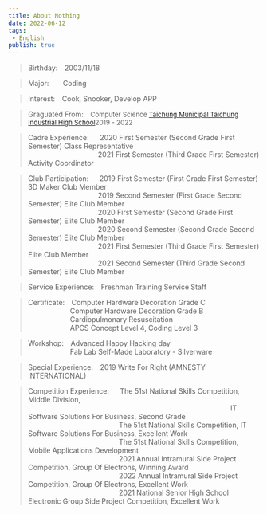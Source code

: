 ```yaml
---
title: About Nothing
date: 2022-06-12
tags: 
 - English
publish: true
---
```


> Birthday:&emsp;2003/11/18

> Major:&emsp;&emsp;Coding

> Interest:&emsp;Cook, Snooker, Develop APP

> Graguated From:&emsp;<font size="2">Computer Science [Taichung Municipal Taichung Industrial High School](https://w3.tcivs.tc.edu.tw/)2019 - 2022</font>

> Cadre Experience:&emsp;&nbsp;&nbsp;2020 First Semester (Second Grade First Semester) Class Representative<br/>
&emsp;&emsp;&emsp;&emsp;&emsp;&emsp;&emsp;&emsp;&emsp;&emsp;2021 First Semester (Third Grade First Semester) Activity Coordinator

> Club Participation:&emsp;&nbsp;&nbsp;2019 First Semester (First Grade First Semester) 3D Maker Club Member<br />
&emsp;&emsp;&emsp;&emsp;&emsp;&emsp;&emsp;&emsp;&emsp;&emsp;2019 Second Semester (First Grade Second Semester) Elite Club Member<br />
&emsp;&emsp;&emsp;&emsp;&emsp;&emsp;&emsp;&emsp;&emsp;&emsp;2020 First Semester (Second Grade First Semester) Elite Club Member<br />
&emsp;&emsp;&emsp;&emsp;&emsp;&emsp;&emsp;&emsp;&emsp;&emsp;2020 Second Semester (Second Grade Second Semester) Elite Club Member<br />
&emsp;&emsp;&emsp;&emsp;&emsp;&emsp;&emsp;&emsp;&emsp;&emsp;2021 First Semester (Third Grade First Semester) Elite Club Member<br />
&emsp;&emsp;&emsp;&emsp;&emsp;&emsp;&emsp;&emsp;&emsp;&emsp;2021 Second Semester (Third Grade Second Semester) Elite Club Member

> Service Experience:&emsp;Freshman Training Service Staff    

> Certificate:&emsp;Computer Hardware Decoration Grade C<br/>
&emsp;&emsp;&emsp;&emsp;&emsp;&emsp;Computer Hardware Decoration Grade B<br/>
&emsp;&emsp;&emsp;&emsp;&emsp;&emsp;Cardiopulmonary Resuscitation<br/>
&emsp;&emsp;&emsp;&emsp;&emsp;&emsp;APCS Concept Level 4, Coding Level 3

> Workshop:&emsp;Advanced Happy Hacking day<br/>
&emsp;&emsp;&emsp;&emsp;&emsp;&emsp;Fab Lab Self-Made Laboratory - Silverware

> Special Experience:&emsp;2019 Write For Right (AMNESTY INTERNATIONAL)

> Competition Experience:&emsp;&nbsp;&nbsp;The 51st National Skills Competition, Middle Division,<br/>
&emsp;&emsp;&emsp;&emsp;&emsp;&emsp;&emsp;&emsp;&emsp;&emsp;&emsp;&emsp;&emsp;&emsp;&emsp;&emsp;&emsp;&emsp;&emsp;&emsp;&emsp;&emsp;&emsp;&emsp;&emsp;&emsp;&emsp;&emsp;&emsp;IT Software Solutions For Business, Second Grade<br />
&emsp;&emsp;&emsp;&emsp;&emsp;&emsp;&emsp;&emsp;&emsp;&emsp;&emsp;&emsp;&emsp;The 51st National Skills Competition, IT Software Solutions For Business, Excellent Work<br />
&emsp;&emsp;&emsp;&emsp;&emsp;&emsp;&emsp;&emsp;&emsp;&emsp;&emsp;&emsp;&emsp;The 51st National Skills Competition, Mobile Applications Development<br />
&emsp;&emsp;&emsp;&emsp;&emsp;&emsp;&emsp;&emsp;&emsp;&emsp;&emsp;&emsp;&emsp;2021 Annual Intramural Side Project Competition, Group Of Electrons, Winning Award<br />
&emsp;&emsp;&emsp;&emsp;&emsp;&emsp;&emsp;&emsp;&emsp;&emsp;&emsp;&emsp;&emsp;2022 Annual Intramural Side Project Competition, Group Of Electrons, Excellent Work<br />
&emsp;&emsp;&emsp;&emsp;&emsp;&emsp;&emsp;&emsp;&emsp;&emsp;&emsp;&emsp;&emsp;2021 National Senior High School Electronic Group Side Project Competition, Excellent Work<br />